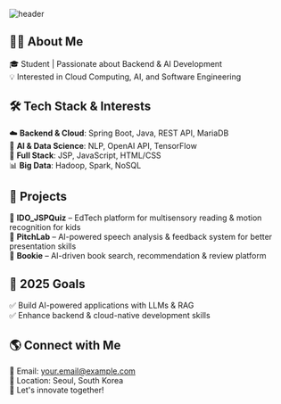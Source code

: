 ![header](https://capsule-render.vercel.app/api?type=Transparent&color=gradient&height=150&section=header&text=WELCOME&fontSize=50&fontAlignY=40)

## 👨‍🎓 About Me  
🎓 Student | Passionate about Backend & AI Development  
💡 Interested in Cloud Computing, AI, and Software Engineering  

## 🛠️ Tech Stack & Interests  
☁️ **Backend & Cloud**: Spring Boot, Java, REST API, MariaDB  
🧠 **AI & Data Science**: NLP, OpenAI API, TensorFlow  
📡 **Full Stack**: JSP, JavaScript, HTML/CSS  
📊 **Big Data**: Hadoop, Spark, NoSQL  

## 📌 Projects  
🔹 **IDO_JSPQuiz** – EdTech platform for multisensory reading & motion recognition for kids  
🔹 **PitchLab** – AI-powered speech analysis & feedback system for better presentation skills  
🔹 **Bookie** – AI-driven book search, recommendation & review platform  

## 🎯 2025 Goals  
✅ Build AI-powered applications with LLMs & RAG  
✅ Enhance backend & cloud-native development skills  

## 🌎 Connect with Me  
📩 Email: your.email@example.com  
📍 Location: Seoul, South Korea  
🚀 Let's innovate together!  

